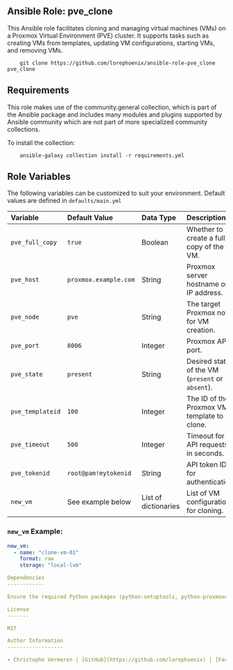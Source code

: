Ansible Role: pve_clone
------------

This Ansible role facilitates cloning and managing virtual machines (VMs) on a Proxmox Virtual Environment (PVE) cluster. It supports tasks such as creating VMs from templates, updating VM configurations, starting VMs, and removing VMs.

```
    git clone https://github.com/lorephoenix/ansible-role-pve_clone pve_clone
```

Requirements
------------

This role makes use of the community.general collection, which is part of the Ansible package and includes many modules and plugins supported by Ansible community which are not part of more specialized community collections.

To install the collection:
```
    ansible-galaxy collection install -r requirements.yml
```

Role Variables
--------------

The following variables can be customized to suit your environment. Default values are defined in `defaults/main.yml`

| Variable | Default Value | Data Type | Description |
| :--- | :--- | :--- | :---|
| `pve_full_copy`  | `true`               | Boolean               | Whether to create a full copy of the VM.         |
| `pve_host`       | `proxmox.example.com`| String                | Proxmox server hostname or IP address.           |
| `pve_node`       | `pve`                | String                | The target Proxmox node for VM creation.         |
| `pve_port`       | `8006`               | Integer               |	Proxmox API port.                             |
| `pve_state`      | `present`            | String                | Desired state of the VM (`present` or `absent`). |
| `pve_templateid` | `100`                | Integer               | The ID of the Proxmox VM template to clone.      |
| `pve_timeout`    | `500`                | Integer               | Timeout for API requests in seconds.             |
| `pve_tokenid`    | `root@pam!mytokenid` | String                | API token ID for authentication.                 |
| `new_vm`         | See example below    | List of dictionaries  | List of VM configurations for cloning.           |

### `new_vm` Example:

```yaml
new_vm:
  - name: "clone-vm-01"
    format: raw
    storage: "local-lvm"

Dependencies
------------

Ensure the required Python packages (python-setuptools, python-proxmoxer) are installed on the Ansible controller.

License
-------

MIT

Author Information
------------------

- Christophe Vermeren | [GitHub](https://github.com/lorephoenix) | [Facebook](https://www.facebook.com/cvermeren)
